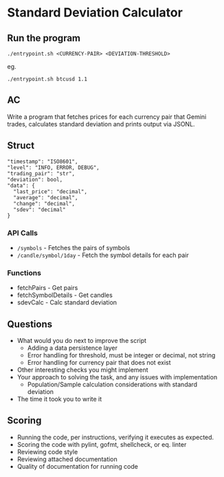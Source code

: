 # Standard Deviation Calculator

## Run the program

`./entrypoint.sh <CURRENCY-PAIR> <DEVIATION-THRESHOLD>`

eg.

`./entrypoint.sh btcusd 1.1`

## AC

Write a program that fetches prices for each currency pair that Gemini trades, calculates standard deviation and prints output via JSONL.

## Struct

```
"timestamp": "ISO8601",
"level": "INFO, ERROR, DEBUG",
"trading_pair": "str",
"deviation": bool, 
"data": {
  "last_price": "decimal",
  "average": "decimal",
  "change": "decimal",
  "sdev": "decimal"
}
```

### API Calls
- `/symbols` - Fetches the pairs of symbols
- `/candle/symbol/1day` - Fetch the symbol details for each pair

### Functions

- fetchPairs - Get pairs
- fetchSymbolDetails - Get candles
- sdevCalc - Calc standard deviation

## Questions

- What would you do next to improve the script
    - Adding a data persistence layer
    - Error handling for threshold, must be integer or decimal, not string
    - Error handling for currency pair that does not exist
- Other interesting checks you might implement
- Your approach to solving the task, and any issues with implementation
    - Population/Sample calculation considerations with standard deviation
- The time it took you to write it

## Scoring

- Running the code, per instructions, verifying it executes as expected.
- Scoring the code with pylint, gofmt, shellcheck, or eq. linter
- Reviewing code style
- Reviewing attached documentation
- Quality of documentation for running code
